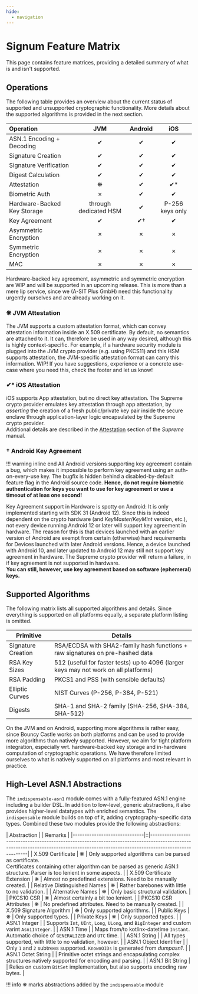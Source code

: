 ```yaml
---
hide:
  - navigation
---
```


# Signum Feature Matrix

This page contains feature matrices, providing a detailed summary of what is and isn't supported.

## Operations

The following table provides an overview about the current status of supported and unsupported cryptographic functionality.
More details about the supported algorithms is provided in the next section.

| Operation                   |          JVM          | Android |       iOS       |
|:----------------------------|:---------------------:|:-------:|:---------------:|
| ASN.1 Encoding + Decoding   |           ✔           |    ✔    |        ✔        |
| Signature Creation          |           ✔           |    ✔    |        ✔        |
| Signature Verification      |           ✔           |    ✔    |        ✔        |
| Digest Calculation          |           ✔           |    ✔    |        ✔        |
| Attestation                 |           ❋           |    ✔    |       ✔*        |
| Biometric Auth              |           ✗           |    ✔    |        ✔        |
| Hardware-Backed Key Storage | through dedicated HSM |    ✔    | P-256 keys only |
| Key Agreement               |           ✔           |   ✔†    |        ✔        |
| Asymmetric Encryption       |           ✗           |    ✗    |        ✗        |
| Symmetric Encryption        |           ✗           |    ✗    |        ✗        |
| MAC                         |           ✗           |    ✗    |        ✗        |

Hardware-backed key agreement, asymmetric and symmetric encryption are WIP and will be supported in an upcoming release.
This is more than a mere lip service, since we (A-SIT Plus GmbH) need this functionality urgently ourselves and are already working on it.

### ❋ JVM Attestation
The JVM supports a custom attestation format, which can convey attestation
information inside an X.509 certificate.
By default, no semantics are attached to it. It can, therefore be used in any way desired, although this is
highly context-specific.
For example, if a hardware security module is plugged into the JVM crypto provider (e.g. using PKCS11) and this HSM
supports attestation, the JVM-specific attestation format can carry this information. WIP!
If you have suggestions, experience or a concrete use-case where you need this, check the footer and let us know!

### ✔* iOS Attestation
iOS supports App attestation, but no direct key attestation. The Supreme crypto provider emulates key attestation
through app attestation, by _asserting_ the creation of a fresh public/private key pair inside the secure enclave
through application-layer logic encapsulated by the Supreme crypto provider.  
Additional details are described in the [Attestation](supreme.md#attestation) section of the _Supreme_ manual.

### † Android Key Agreement
!!! warning inline end
    All Android versions supporting key agreement contain a bug, which makes it impossible
    to perform key agreement using an auth-on-every-use key. The bugfix is hidden behind a disabled-by-default
    feature flag in the Android source code.
    **Hence, do not require biometric authentication for keys you want to use for key agreement or
    use a timeout of at leas one second!**

Key Agreement support in Hardware is spotty on Android: It is only implemented starting with SDK&nbsp;31 (Android&nbsp;12).
Since this is indeed dependent on the crypto hardware (and _KeyMaster_/_KeyMint_ version, etc.), not every device running Android&nbsp;12 or later
will support key agreement in hardware. The reason for this is that devices launched with an earlier version of Android are exempt
from certain (otherwise) hard requirements for Devices launched with later Android versions.
Hence, a device launched with Android&nbsp;10, and later updated to Android&nbsp;12 may still not support key agreement in
hardware.
The Supreme crypto provider will return a failure, in if key agreement is not supported in hardware.
<br>
**You can still, however, use key agreement based on software (ephemeral) keys.**

## Supported Algorithms

The following matrix lists all supported algorithms and details.
Since everything is supported on all platforms equally,
a separate platform listing is omitted.

| Primitive          | Details                                                                              |
|--------------------|--------------------------------------------------------------------------------------|
| Signature Creation | RSA/ECDSA with SHA2-family hash functions + raw signatures on pre-hashed data        |
| RSA Key Sizes      | 512 (useful for faster tests) up to 4096 (larger keys may not work on all platforms) |
| RSA Padding        | PKCS1 and PSS (with sensible defaults)                                               |
| Elliptic Curves    | NIST Curves (P-256, P-384, P-521)                                                    |
| Digests            | SHA-1 and SHA-2 family (SHA-256, SHA-384, SHA-512)                                   |

On the JVM and on Android, supporting more algorithms is rather easy, since Bouncy Castle works on both platforms
and can be used to provide more algorithms than natively supported. However, we aim for tight platform integration,
especially wrt. hardware-backed key storage and in-hardware computation of cryptographic operations.
We have therefore limited ourselves to what is natively supported on all platforms and most relevant in practice.

## High-Level ASN.1 Abstractions

The `indispensable-asn1` module comes with a fully-featured ASN.1 engine including a builder DSL.
In addition to low-level, generic abstractions, it also provides higher-level datatypes with enriched
semantics. The `indispensable` module builds on top of it, adding cryptography-specific data types.
Combined these two modules provide the following abstractions:

| Abstraction                  |   | Remarks                                                                                                                                                                              |
|------------------------------|::|--------------------------------------------------------------------------------------------------------------------------------------------------------------------------------------|
| X.509 Certificate            | ❋ | Only supported algorithms can be parsed as certificate.<br> Certificates containing other algorithm can be parsed as generic ASN.1 structure. Parser is too lenient in some aspects. |
| X.509 Certificate Extension  | ❋ | Almost no predefined extensions. Need to be manually created.                                                                                                                        |
| Relative Distinguished Names | ❋ | Rather barebones with little to no validation.                                                                                                                                       |
| Alternative Names            | ❋ | Only basic structural validation.                                                                                                                                                    |
| PKCS10 CSR                   | ❋ | Almost certainly a bit too lenient.                                                                                                                                                  |
| PKCS10 CSR Attributes        | ❋ | No predefined attributes. Need to be manually created.                                                                                                                               |
| X.509 Signature Algorithm    | ❋ | Only supported algorithms.                                                                                                                                                           |
| Public Keys                  | ❋ | Only supported types.                                                                                                                                                                |
| Private Keys                 | ❋ | Only supported types.                                                                                                                                                                |
| ASN.1 Integer                |   | Supports `Int`, `UInt`, `Long`, `ULong`, and `BigInteger` and custom varint `Asn1Integer`.                                                                                                                            |
| ASN.1 Time                   |   | Maps from/to kotlinx-datetime `Instant`. Automatic choice of `GENERALIZED` and  `UTC` time.                                                                                           |
| ASN.1 String                 |   | All types supported, with little to no validation, however.                                                                                                                          |
| ASN.1 Object Identifier      |   | Only `1` and `2` subtrees supported. `KnownOIDs` is generated from _dumpasn1_.                                                                                                       |
| ASN.1 Octet String           |   | Primitive octet strings and encapsulating complex structures natively supported for encoding and parsing.                                                                            |
| ASN.1 Bit String             |   | Relies on custom `BitSet` implementation, but also supports encoding raw bytes.                                                                                                      |

!!! info
    ❋ marks abstractions added by the `indispensable` module
